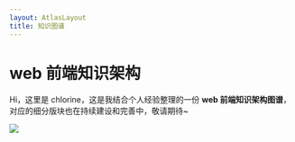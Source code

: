```yaml
---
layout: AtlasLayout
title: 知识图谱
---
```


# web 前端知识架构
Hi，这里是 chlorine，这是我结合个人经验整理的一份 **web 前端知识架构图谱**，对应的细分版块也在持续建设和完善中，敬请期待~

![](https://img.nicksonlvqq.cn/atlas/web/2021-01-17.jpg)